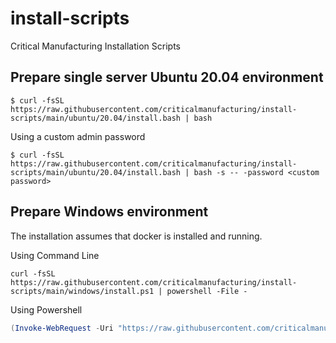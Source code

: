 # install-scripts
Critical Manufacturing Installation Scripts

## Prepare single server Ubuntu 20.04 environment

```console
$ curl -fsSL https://raw.githubusercontent.com/criticalmanufacturing/install-scripts/main/ubuntu/20.04/install.bash | bash
```

Using a custom admin password

```
$ curl -fsSL https://raw.githubusercontent.com/criticalmanufacturing/install-scripts/main/ubuntu/20.04/install.bash | bash -s -- -password <custom password>
```
## Prepare Windows environment

The installation assumes that docker is installed and running.

Using Command Line

```console
curl -fsSL https://raw.githubusercontent.com/criticalmanufacturing/install-scripts/main/windows/install.ps1 | powershell -File -
```
Using Powershell

```powershell
(Invoke-WebRequest -Uri "https://raw.githubusercontent.com/criticalmanufacturing/install-scripts/main/windows/install.ps1").Content | powershell -File -
```